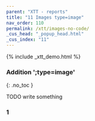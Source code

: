 ```yaml
---
parent: "XTT - reports"
title: "11 Images type=image"
nav_order: 110
permalink: /xtt/images-no-code/
_cus_head: "_popup_head.html"
_cus_index: "11"
---
```


{% include _xtt_demo.html %}

### Addition ';type=image'
{: .no_toc }

TODO write something

### 1


